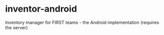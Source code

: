 # inventor-android
Inventory manager for FIRST teams - the Android implementation (requires the server)
